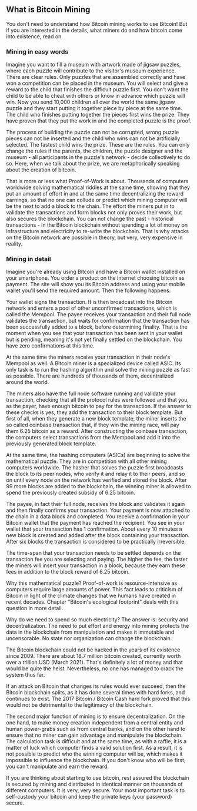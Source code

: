 ## What is Bitcoin Mining
You don't need to understand how Bitcoin mining works to use Bitcoin! But if you are interested in the details, what miners do and how bitcoin come into existence, read on.

###  Mining in easy words
Imagine you want to fill a museum with artwork made of jigsaw puzzles, where each puzzle will contribute to the visitor's museum experience. There are clear rules. Only puzzles that are assembled correctly and have won a competition can be placed in the museum. You will select and give a reward to the child that finishes the difficult puzzle first. You don't want the child to be able to cheat with others or know in advance which puzzle will win. Now you send 10,000 children all over the world the same jigsaw puzzle and they start putting it together piece by piece at the same time. The child who finishes putting together the pieces first wins the prize. They have proven that they put the work in and the completed puzzle is the proof. 

The process of building the puzzle can not be corrupted, wrong puzzle pieces can not be inserted and the child who wins can not be artificially selected. The fastest child wins the prize. These are the rules. You can only change the rules if the parents, the children, the puzzle designer and the museum - all participants in the puzzle's network - decide collectively to do so. Here, when we talk about the prize, we are metaphorically speaking about the creation of bitcoin.

That is more or less what Proof-of-Work is about. Thousands of computers worldwide solving mathematical riddles at the same time, showing that they put an amount of effort in and at the same time decentralizing the reward earnings, so that no one can collude or predict which mining computer will be the next to add a block to the chain. The effort the miners put in to validate the transactions and form blocks not only proves their work, but also secures the blockchain. You can not change the past - historical transactions - in the Bitcoin blockchain without spending a lot of money on infrastructure and electricity to re-write the blockchain. That is why attacks on the Bitcoin network are possible in theory, but very, very expensive in reality.

### Mining in detail

Imagine you're already using Bitcoin and have a Bitcoin wallet installed on your smartphone. You order a product on the internet choosing bitcoin as payment. The site will show you its Bitcoin address and using your mobile wallet you'll send the required amount. Then the following happens:

Your wallet signs the transaction. It is then broadcast into the Bitcoin network and enters a pool of other unconfirmed transactions, which is called the Mempool. The payee receives your transaction and their full node validates the transaction, but waits for confirmation that the transaction has been successfully added to a block, before determining finality. That is the moment when you see that your transaction has been sent in your wallet but is pending, meaning it's not yet finally settled on the blockchain. You have zero confirmations at this time.

At the same time the miners receive your transaction in their node's Mempool as well. A Bitcoin miner is a specialized device called ASIC. Its only task is to run the hashing algorithm and solve the mining puzzle as fast as possible. There are hundreds of thousands of them, decentralized around the world. 

The miners also have the full node software running and validate your transaction, checking that all the protocol rules were followed and that you, as the payer, have enough bitcoin to pay for the transaction. If the answer to these checks is yes, they add the transaction to their block template. But first of all, when they generate a new block template, the miner inserts the so called coinbase transaction that, if they win the mining race, will pay them 6.25 bitcoin as a reward. After constructing the coinbase transaction, the computers select transactions from the Mempool and add it into the previously generated block template. 

At the same time, the hashing computers (ASICs) are beginning to solve the mathematical puzzle. They are in competition with all other mining computers worldwide. The hasher that solves the puzzle first broadcasts the block to its peer nodes, who verify it and relay it to their peers, and so on until every node on the network has verified and stored the block. After 99 more blocks are added to the blockchain, the winning miner is allowed to spend the previously created subsidy of 6.25 bitcoin.

The payee, in fact their full node, receives the block and validates it again and then finally confirms your transaction. Your payment is now attached to the chain in a data block and completed. You receive a confirmation in your Bitcoin wallet that the payment has reached the recipient. You see in your wallet that your transaction has 1 confirmation. About every 10 minutes a new block is created and added after the block containing your transaction. After six blocks the transaction is considered to be practically irreversible. 

The time-span that your transaction needs to be settled depends on the transaction fee you are selecting and paying. The higher the fee, the faster the miners will insert your transaction in a block, because they earn these fees in addition to the block reward of 6.25 bitcoin.

Why this mathematical puzzle? Proof-of-work is resource-intensive as computers require large amounts of power. This fact leads to criticism of Bitcoin in light of the climate changes that we humans have created in recent decades. Chapter "Bitcoin's ecological footprint" deals with this question in more detail.

Why do we need to spend so much electricity? The answer is: security and decentralization. The need to put effort and energy into mining protects the data in the blockchain from manipulation and makes it immutable and uncensorable. No state nor organization can change the blockchain. 

The Bitcoin blockchain could not be hacked in the years of its existence since 2009. There are about 18.7 million bitcoin created, currently worth over a trillion USD (March 2021). That's definitely a lot of money and that would be quite the heist. Nevertheless, no one has managed to crack the system thus far.

If an attack on Bitcoin that changes its rules would ever succeed, then the Bitcoin blockchain splits, as it has done several times with hard forks, and continues to exist. The 2017 Bitcoin / Bitcoin Cash hard fork proved that this would not be detrimental to the legitimacy of the blockchain.

The second major function of mining is to ensure decentralization. On the one hand, to make money creation independent from a central entity and human power-grabs such as from central banks, and on the other hand to ensure that no miner can gain advantage and manipulate the blockchain. The calculation task is difficult and at the same time, as with a raffle, it is a matter of luck which computer finds a valid solution first. As a result, it is not possible to predict who the winning computer will be, which makes it impossible to influence the blockchain. If you don't know who will be first, you can't manipulate and earn the reward.

If you are thinking about starting to use bitcoin, rest assured the blockchain is secured by mining and distributed in identical manner on thousands of different computers. It is very, very secure. Your most important task is to self-custody your bitcoin and keep the private keys (your password) secure.